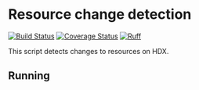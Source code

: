 # Resource change detection

[![Build Status](https://github.com/OCHA-DAP/hdx-resource-changedetection/actions/workflows/run-python-tests.yaml/badge.svg)](https://github.com/OCHA-DAP/hdx-resource-changedetection/actions/workflows/run-python-tests.yaml)
[![Coverage Status](https://coveralls.io/repos/github/OCHA-DAP/hdx-resource-changedetection/badge.svg?branch=main&ts=1)](https://coveralls.io/github/OCHA-DAP/hdx-resource-changedetection?branch=main)
[![Ruff](https://img.shields.io/endpoint?url=https://raw.githubusercontent.com/astral-sh/ruff/main/assets/badge/v2.json)](https://github.com/astral-sh/ruff)

This script detects changes to resources on HDX.

## Running
